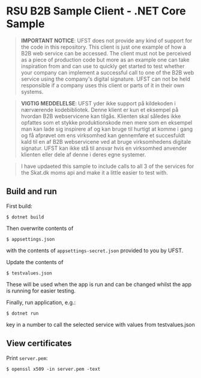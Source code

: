 # RSU B2B Sample Client - .NET Core Sample

> **IMPORTANT NOTICE**: UFST does not provide any kind of support for the code in this repository.
> This client is just one example of how a B2B web service can be accessed. The client must not be 
> perceived as a piece of production code but more as an example one can take inspiration from and can use
> to quickly get started to test whether your company can implement a successful call to one of the B2B web 
> service using the company's digital signature. UFST can not be held responsible if a company uses this client
> or parts of it in their own systems. 

> **VIGTIG MEDDELELSE**: UFST yder ikke support på kildekoden i nærværende kodebibliotek.
> Denne klient er kun et eksempel på hvordan B2B webservicene kan tilgås. Klienten skal således ikke 
> opfattes som et stykke produktionskode men mere som en eksempel man kan lade sig inspirere af og kan bruge 
> til hurtigt at komme i gang og få afprøvet om ens virksomhed kan gennemføre et succesfuldt kald til en af 
> B2B webservicene ved at bruge virksomhedens digitale signatur. UFST kan ikke stå til ansvar hvis en virksomhed
> anvender klienten eller dele af denne i deres egne systemer. 

> I have updaeted this sample to include calls to all 3 of the services for the Skat.dk moms api and make it a little easier to test with. 


## Build and run

First build:

```
$ dotnet build
```

Then overwrite contents of

```
$ appsettings.json
```

with the contents of `appsettings-secret.json` provided to you by UFST.

Update the contents of 
```
$ testvalues.json
```
These will be used when the app is run and can be changed whilst the app is running for easier testing.

Finally, run application, e.g.:

```
$ dotnet run 
```

key in a number to call the selected service with values from testvalues.json

## View certificates

Print `server.pem`:

```
$ openssl x509 -in server.pem -text
```